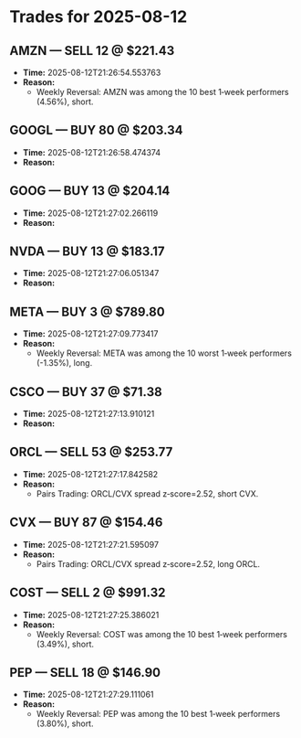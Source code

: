 # Trades for 2025-08-12

## AMZN — SELL 12 @ $221.43
- **Time:** 2025-08-12T21:26:54.553763
- **Reason:**
  - Weekly Reversal: AMZN was among the 10 best 1‑week performers (4.56%), short.

## GOOGL — BUY 80 @ $203.34
- **Time:** 2025-08-12T21:26:58.474374
- **Reason:**

## GOOG — BUY 13 @ $204.14
- **Time:** 2025-08-12T21:27:02.266119
- **Reason:**

## NVDA — BUY 13 @ $183.17
- **Time:** 2025-08-12T21:27:06.051347
- **Reason:**

## META — BUY 3 @ $789.80
- **Time:** 2025-08-12T21:27:09.773417
- **Reason:**
  - Weekly Reversal: META was among the 10 worst 1‑week performers (-1.35%), long.

## CSCO — BUY 37 @ $71.38
- **Time:** 2025-08-12T21:27:13.910121
- **Reason:**

## ORCL — SELL 53 @ $253.77
- **Time:** 2025-08-12T21:27:17.842582
- **Reason:**
  - Pairs Trading: ORCL/CVX spread z‑score=2.52, short CVX.

## CVX — BUY 87 @ $154.46
- **Time:** 2025-08-12T21:27:21.595097
- **Reason:**
  - Pairs Trading: ORCL/CVX spread z‑score=2.52, long ORCL.

## COST — SELL 2 @ $991.32
- **Time:** 2025-08-12T21:27:25.386021
- **Reason:**
  - Weekly Reversal: COST was among the 10 best 1‑week performers (3.49%), short.

## PEP — SELL 18 @ $146.90
- **Time:** 2025-08-12T21:27:29.111061
- **Reason:**
  - Weekly Reversal: PEP was among the 10 best 1‑week performers (3.80%), short.

